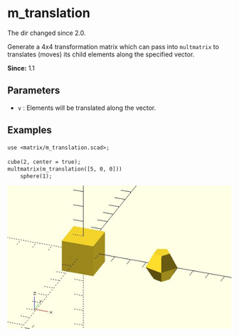 # m_translation

The dir changed since 2.0. 

Generate a 4x4 transformation matrix which can pass into `multmatrix` to translates (moves) its child elements along the specified vector.

**Since:** 1.1

## Parameters

- `v` : Elements will be translated along the vector.

## Examples

	use <matrix/m_translation.scad>;

	cube(2, center = true); 
	multmatrix(m_translation([5, 0, 0]))
	    sphere(1);

![m_translation](images/lib2x-m_translation-1.JPG)

